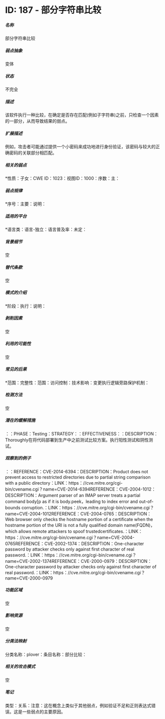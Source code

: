 # ID: 187 - 部分字符串比较
<h5>名称</h5>部分字符串比较
<h5>弱点抽象</h5>变体
<h5>状态</h5>不完全
<h5>描述</h5>该软件执行一种比较，在确定是否存在匹配(例如子字符串)之前，只检查一个因素的一部分，从而导致结果的弱点。
<h5>扩展描述</h5>例如，攻击者可能通过提供一个小密码来成功地进行身份验证，该密码与较大的正确密码的关联部分相匹配。
<h5>相关的弱点</h5>*性质：子女：CWE ID：1023：视图ID：1000：序数：主：
<h5>弱点规律</h5>*序号：主要：说明：
<h5>适用的平台</h5>*语言类：语言-独立：语言普及率：未定：
<h5>背景细节</h5>空
<h5>替代条款</h5>空
<h5>模式的介绍</h5>*阶段：执行：说明：
<h5>剥削因素</h5>空
<h5>利用的可能性</h5>空
<h5>常见的后果</h5>*范围：完整性：范围：访问控制：技术影响：变更执行逻辑旁路保护机制：
<h5>检测方法</h5>空
<h5>潜在的缓解措施</h5>：：PHASE：Testing：STRATEGY：：EFFECTIVENESS：：DESCRIPTION：Thoroughly在将代码部署到生产中之前测试比较方案。执行阳性测试和阴性测试。
<h5>观察到的例子</h5>：：REFERENCE：CVE-2014-6394：DESCRIPTION：Product does not prevent access to restricted directories due to partial string comparison with a public directory：LINK：https：//cve.mitre.org/cgi-bin/cvename.cgi？name=CVE-2014-6394REFERENCE：CVE-2004-1012：DESCRIPTION：Argument parser of an IMAP server treats a partial command body[p as if it is body.peek，leading to index error and out-of-bounds corruption.：LINK：https：//cve.mitre.org/cgi-bin/cvename.cgi？name=CVE-2004-1012REFERENCE：CVE-2004-0765：DESCRIPTION：Web browser only checks the hostname portion of a certificate when the hostname portion of the URI is not a fully qualified domain name(FQDN)，which allows remote attackers to spoof trustedcertificates.：LINK：https：//cve.mitre.org/cgi-bin/cvename.cgi？name=CVE-2004-0765REFERENCE：CVE-2002-1374：DESCRIPTION：One-character password by attacker checks only against first character of real password.：LINK：https：//cve.mitre.org/cgi-bin/cvename.cgi？name=CVE-2002-1374REFERENCE：CVE-2000-0979：DESCRIPTION：One-character password by attacker checks only against first character of real password.：LINK：https：//cve.mitre.org/cgi-bin/cvename.cgi？name=CVE-2000-0979
<h5>功能区域</h5>空
<h5>影响资源</h5>空
<h5>分类法映射</h5>分类名称：plover：条目名称：部分比较：
<h5>相关的攻击模式</h5>空
<h5>笔记</h5>类型：关系：注意：这在概念上类似于其他弱点，例如验证不足和正则表达式错误。这是一些弱点的主要原因。

